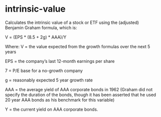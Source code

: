 # intrinsic-value


Calculates the intrinsic value of a stock or ETF using the (adjusted) Benjamin Graham formula, which is:

V = (EPS * (8.5 + 2g) * AAA)/Y 

Where:
V = the value expected from the growth formulas over the next 5 years

EPS = the company’s last 12-month earnings per share

7 = P/E base for a no-growth company

g = reasonably expected 5 year growth rate

AAA = the average yield of AAA corporate bonds in 1962 (Graham did not specify the duration of the bonds, though it has been asserted that he used 20 year AAA bonds as his benchmark for this variable)

Y = the current yield on AAA corporate bonds.


